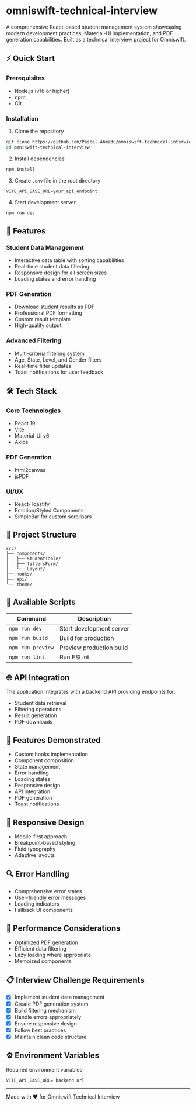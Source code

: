 # omniswift-technical-interview

A comprehensive React-based student management system showcasing modern development practices, Material-UI implementation, and PDF generation capabilities. Built as a technical interview project for Omniswift.

## ⚡ Quick Start

### Prerequisites
- Node.js (v16 or higher)
- npm
- Git

### Installation
1. Clone the repository
```bash
git clone https://github.com/Pascal-Ahmadu/omniswift-technical-interview.git
cd omniswift-technical-interview
```

2. Install dependencies
```bash
npm install
```

3. Create `.env` file in the root directory
```env
VITE_API_BASE_URL=your_api_endpoint
```

4. Start development server
```bash
npm run dev
```

## 🚀 Features

### Student Data Management
- Interactive data table with sorting capabilities
- Real-time student data filtering
- Responsive design for all screen sizes
- Loading states and error handling

### PDF Generation
- Download student results as PDF
- Professional PDF formatting
- Custom result template
- High-quality output

### Advanced Filtering
- Multi-criteria filtering system
- Age, State, Level, and Gender filters
- Real-time filter updates
- Toast notifications for user feedback

## 🛠 Tech Stack

### Core Technologies
- React 19
- Vite
- Material-UI v6
- Axios

### PDF Generation
- html2canvas
- jsPDF

### UI/UX
- React-Toastify
- Emotion/Styled Components
- SimpleBar for custom scrollbars

## 📁 Project Structure
```
src/
├── components/
│   ├── StudentTable/
│   ├── filtersForm/
│   └── Layout/
├── hooks/
├── api/
└── theme/
```

## 🔧 Available Scripts

| Command | Description |
|---------|-------------|
| `npm run dev` | Start development server |
| `npm run build` | Build for production |
| `npm run preview` | Preview production build |
| `npm run lint` | Run ESLint |

## 🌐 API Integration

The application integrates with a backend API providing endpoints for:
- Student data retrieval
- Filtering operations
- Result generation
- PDF downloads

## 🎨 Features Demonstrated

- Custom hooks implementation
- Component composition
- State management
- Error handling
- Loading states
- Responsive design
- API integration
- PDF generation
- Toast notifications

## 📱 Responsive Design

- Mobile-first approach
- Breakpoint-based styling
- Fluid typography
- Adaptive layouts

## 🔍 Error Handling

- Comprehensive error states
- User-friendly error messages
- Loading indicators
- Fallback UI components

## 🚀 Performance Considerations

- Optimized PDF generation
- Efficient data filtering
- Lazy loading where appropriate
- Memoized components

## 📋 Interview Challenge Requirements

- [x] Implement student data management
- [x] Create PDF generation system
- [x] Build filtering mechanism
- [x] Handle errors appropriately
- [x] Ensure responsive design
- [x] Follow best practices
- [x] Maintain clean code structure

## ⚙️ Environment Variables

Required environment variables:
```env
VITE_API_BASE_URL= backend url
```

---

Made with ❤️ for Omniswift Technical Interview
